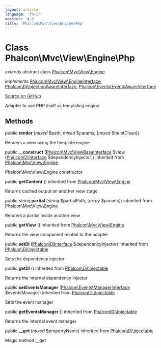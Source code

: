 ```yaml
---
layout: article
language: 'fa-ir'
version: '4.0'
title: 'Phalcon\Mvc\View\Engine\Php'
---
```


# Class **Phalcon\Mvc\View\Engine\Php**

*extends* abstract class [Phalcon\Mvc\View\Engine](api/Phalcon_Mvc_View_Engine)

*implements* [Phalcon\Mvc\View\EngineInterface](api/Phalcon_Mvc_View_EngineInterface), [Phalcon\Di\InjectionAwareInterface](api/Phalcon_Di_InjectionAwareInterface), [Phalcon\Events\EventsAwareInterface](api/Phalcon_Events_EventsAwareInterface)

<a href="https://github.com/phalcon/cphalcon/tree/v4.0.0/phalcon/mvc/view/engine/php.zep" class="btn btn-default btn-sm">Source on GitHub</a>

Adapter to use PHP itself as templating engine

## Methods

public **render** (*mixed* $path, *mixed* $params, [*mixed* $mustClean])

Renders a view using the template engine

public **__construct** ([Phalcon\Mvc\ViewBaseInterface](api/Phalcon_Mvc_ViewBaseInterface) $view, [[Phalcon\DiInterface](api/Phalcon_DiInterface) $dependencyInjector]) inherited from [Phalcon\Mvc\View\Engine](api/Phalcon_Mvc_View_Engine)

Phalcon\Mvc\View\Engine constructor

public **getContent** () inherited from [Phalcon\Mvc\View\Engine](api/Phalcon_Mvc_View_Engine)

Returns cached output on another view stage

public *string* **partial** (*string* $partialPath, [*array* $params]) inherited from [Phalcon\Mvc\View\Engine](api/Phalcon_Mvc_View_Engine)

Renders a partial inside another view

public **getView** () inherited from [Phalcon\Mvc\View\Engine](api/Phalcon_Mvc_View_Engine)

Returns the view component related to the adapter

public **setDI** ([Phalcon\DiInterface](api/Phalcon_DiInterface) $dependencyInjector) inherited from [Phalcon\Di\Injectable](api/Phalcon_Di_Injectable)

Sets the dependency injector

public **getDI** () inherited from [Phalcon\Di\Injectable](api/Phalcon_Di_Injectable)

Returns the internal dependency injector

public **setEventsManager** ([Phalcon\Events\ManagerInterface](api/Phalcon_Events_ManagerInterface) $eventsManager) inherited from [Phalcon\Di\Injectable](api/Phalcon_Di_Injectable)

Sets the event manager

public **getEventsManager** () inherited from [Phalcon\Di\Injectable](api/Phalcon_Di_Injectable)

Returns the internal event manager

public **__get** (*mixed* $propertyName) inherited from [Phalcon\Di\Injectable](api/Phalcon_Di_Injectable)

Magic method __get